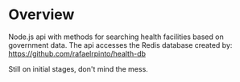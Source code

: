 # Overview
Node.js api with methods for searching health facilities based on government data. The api accesses the Redis database created by: https://github.com/rafaelrpinto/health-db 

Still on initial stages, don't mind the mess.
